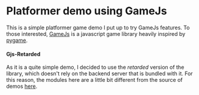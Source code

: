 # Platformer demo using GameJs #

This is a simple platformer game demo I put up to try GameJs features.
To those interested, [GameJs](http://gamejs.org/) is a javascript game library heavily inspired by [pygame](http://pygame.org/).

#### Gjs-Retarded
As it is a quite simple demo, I decided to use the _retarded_ version of the library, which doesn't rely on the backend server that is bundled with it.
For this reason, the modules here are a little bit different from the source of demos [here](http://gamejs.org/showcase/). 

